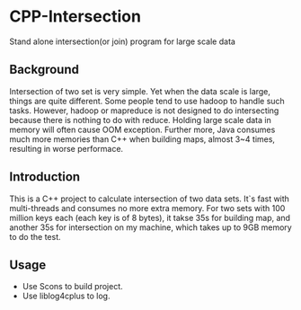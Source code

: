# CPP-Intersection
Stand alone intersection(or join) program for large scale data

## Background
Intersection of two set is very simple. Yet when the data scale is large, things are quite different. Some people tend to use hadoop to handle such tasks. However, hadoop or mapreduce is not designed to do intersecting because there is nothing to do with reduce. Holding large scale data in memory will often cause OOM exception. Further more, Java consumes much more memories than C++ when building maps, almost 3~4 times, resulting in worse performace.

## Introduction
This is a C++ project to calculate intersection of two data sets. It`s fast with multi-threads and consumes no more extra memory. For two sets with 100 million keys each (each key is of 8 bytes), it takse 35s for building map, and another 35s for intersection on my machine, which takes up to 9GB memory to do the test.


## Usage
- Use Scons to build project.
- Use liblog4cplus to log.
